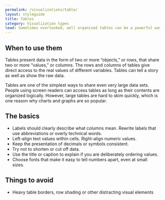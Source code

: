 ```yaml
---
permalink: /visualizations/table/
layout: styleguide
title: Tables
category: Visualization types
lead: Sometimes overlooked, well organized tables can be a powerful way to share data.  
---
```


## When to use them
Tables present data in the form of two or more “objects,” or rows, that share two or more “values," or columns. The rows and columns of tables give direct access to the real values of different variables. Tables can tell a story as well as show the raw data.

Tables are one of the simplest ways to share even very large data sets. People using screen readers can access tables as long as their contents are organized logically. However, large tables are hard to skim quickly, which is one reason why charts and graphs are so popular.

## The basics
- Labels should clearly describe what columns mean. Rewrite labels that use abbreviations or overly technical words.
- Left-align text values within cells. Right-align numeric values.   
- Keep the presentation of decimals or symbols consistent.  
- Try not to shorten or cut off data.
- Use the title or caption to explain if you are deliberately ordering values.
- Choose fonts that make it easy to tell numbers apart, even at small sizes.

## Things to avoid
- Heavy table borders, row shading or other distracting visual elements
